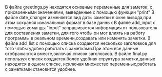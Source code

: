 В файле greetings.py находятся основные переменные для заметок, с присвоенными значениями, выведенные с помощью функции "print"
В файле date_changer изменяется вид даты заметки в окне вывода,при этом сохраняя изначальный формат в базе данных
В файле add_input с помощью команды "input" запрашивается информация от пользователя для составления заметки, для того чтобы он мог влиять на работу программы в реальном времени,создавать или изменять заметки.
В файле add_list  с помощью списка создаются несколько заголовков для того чтобы удобно работать с заметками.При этом все данные отображаются вместе,включая список заголовков.
В файле final.py используя список создается более удобная структура заметки,данные находятся в одном списке, исключая множество переменных,работать с заметками становится удобнее.
